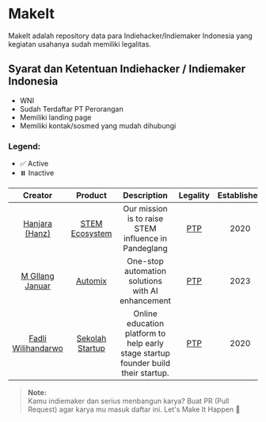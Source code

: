 # MakeIt

MakeIt adalah repository data para Indiehacker/Indiemaker Indonesia yang kegiatan usahanya sudah memiliki legalitas.

## Syarat dan Ketentuan Indiehacker / Indiemaker Indonesia

- WNI
- Sudah Terdaftar PT Perorangan
- Memiliki landing page
- Memiliki kontak/sosmed yang mudah dihubungi

### Legend:

- ✅ Active
- ⏸️ Inactive

|                        Creator                         |                    Product                    |                                    Description                                     |                                       Legality                                       | Established | Status |
| :----------------------------------------------------: | :-------------------------------------------: | :--------------------------------------------------------------------------------: | :----------------------------------------------------------------------------------: | :---------: | :----: |
|         [Hanjara (Hanz)](https://s.id/mashanz)         |     [STEM Ecosystem](https://mashanz.com)     |                Our mission is to raise STEM influence in Pandeglang                |  [PTP](https://ptp.ahu.go.id/profil/cari?q=Mashanz+Sumber+Terbuka&page=1&limit=10)   |    2020     |   ✅   |
|  [M GIlang Januar](https://twitter.com/mgilangjanuar)  |         [Automix](https://automix.ai)         |                 One-stop automation solutions with AI enhancement                  |         [PTP](https://ptp.ahu.go.id/profil/cari?q=appledore&page=1&limit=10)         |    2023     |   ✅   |
| [Fadli Wilihandarwo](https://twitter.com/wilihandarwo) | [Sekolah Startup](https://sekolahstartup.com) | Online education platform to help early stage startup founder build their startup. | [PTP](https://ptp.ahu.go.id/profil/cari?q=sekolah+startup+indonesia&page=1&limit=10) |    2020     |   ✅   |

> <strong>Note:</strong><br>Kamu indiemaker dan serius menbangun karya? Buat PR (Pull Request) agar karya mu masuk daftar ini. Let's Make It Happen 🚀
